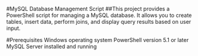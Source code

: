 #MySQL Database Management Script
##This project provides a PowerShell script for managing a MySQL database. It allows you to create tables, insert data, perform joins, and display query results based on user input.

#Prerequisites
Windows operating system
PowerShell version 5.1 or later
MySQL Server installed and running
